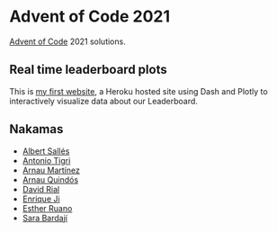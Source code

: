# Advent of Code 2021

[Advent of Code](https://adventofcode.com/) 2021 solutions.

## Real time leaderboard plots

This is [my first website](https://advent-of-code-leaderboard.herokuapp.com/), a Heroku hosted site using Dash and Plotly to interactively visualize data about our Leaderboard.

## Nakamas
- [Albert Sallés](https://github.com/albertsalles4/advent-of-code-2021)
- [Antonio Tigri](https://github.com/BlessedLongsword/Advent-of-Code-2021)
- [Arnau Martínez](https://github.com/spurnik/advent-of-code)
- [Arnau Quindós](https://github.com/nauQs/AoC21)
- [David Rial](https://github.com/DavidRialFigols/adventOfCode2021)
- [Enrique Ji](https://github.com/enriquejiwa/advent-of-code-2021)
- [Esther Ruano](https://github.com/EstherRH00/AdventCalendar2021)
- [Sara Bardají](https://github.com/sarabase/advent-of-code-2021)
<!--

## Static images from staticplots.ipynb

The static version of the plots, as GitHub doen't support interactive graphs.

![Alt text](leaderboard/static_plots/part1.png?raw=true)

![Alt text](leaderboard/static_plots/part2.png?raw=true)

![Alt text](leaderboard/static_plots/part2_total.png?raw=true) -->
